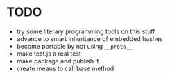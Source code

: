 
TODO
====

* try some literary programming tools on this stuff
* advance to smart inheritance of embedded hashes 
* become portable by not using `__proto__`
* make test.js a real test
* make package and publish it
* create means to call base method
